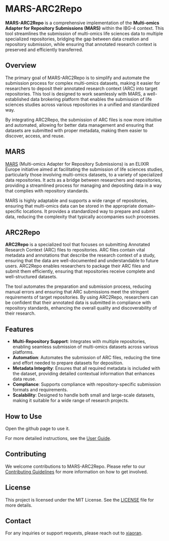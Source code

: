 # **MARS-ARC2Repo**

**MARS-ARC2Repo** is a comprehensive implementation of the **Multi-omics Adapter for Repository Submissions (MARS)** within the IBG-4 context. This tool streamlines the submission of multi-omics life sciences data to multiple specialized repositories, bridging the gap between data creation and repository submission, while ensuring that annotated research context is preserved and efficiently transferred.

## **Overview**

The primary goal of MARS-ARC2Repo is to simplify and automate the submission process for complex multi-omics datasets, making it easier for researchers to deposit their annotated research context (ARC) into target repositories. This tool is designed to work seamlessly with MARS, a well-established data brokering platform that enables the submission of life sciences studies across various repositories in a unified and standardized way.

By integrating ARC2Repo, the submission of ARC files is now more intuitive and automated, allowing for better data management and ensuring that datasets are submitted with proper metadata, making them easier to discover, access, and reuse.

## **MARS**

[MARS](https://github.com/elixir-europe/MARS) (Multi-omics Adapter for Repository Submissions) is an ELIXIR Europe initiative aimed at facilitating the submission of life sciences studies, particularly those involving multi-omics datasets, to a variety of specialized data repositories. It acts as a bridge between researchers and repositories, providing a streamlined process for managing and depositing data in a way that complies with repository standards.

MARS is highly adaptable and supports a wide range of repositories, ensuring that multi-omics data can be stored in the appropriate domain-specific locations. It provides a standardized way to prepare and submit data, reducing the complexity that typically accompanies such processes.

## **ARC2Repo**

**ARC2Repo** is a specialized tool that focuses on submitting Annotated Research Context (ARC) files to repositories. ARC files contain vital metadata and annotations that describe the research context of a study, ensuring that the data are well-documented and understandable to future users. ARC2Repo enables researchers to package their ARC files and submit them efficiently, ensuring that repositories receive complete and well-structured datasets.

The tool automates the preparation and submission process, reducing manual errors and ensuring that ARC submissions meet the stringent requirements of target repositories. By using ARC2Repo, researchers can be confident that their annotated data is submitted in compliance with repository standards, enhancing the overall quality and discoverability of their research.

## **Features**

- **Multi-Repository Support**: Integrates with multiple repositories, enabling seamless submission of multi-omics datasets across various platforms.
- **Automation**: Automates the submission of ARC files, reducing the time and effort needed to prepare datasets for deposition.
- **Metadata Integrity**: Ensures that all required metadata is included with the dataset, providing detailed contextual information that enhances data reuse.
- **Compliance**: Supports compliance with repository-specific submission formats and requirements.
- **Scalability**: Designed to handle both small and large-scale datasets, making it suitable for a wide range of research projects.

## **How to Use**

Open the github page to use it.

For more detailed instructions, see the [User Guide](./user-guide.md).

## **Contributing**

We welcome contributions to MARS-ARC2Repo. Please refer to our [Contributing Guidelines](./CONTRIBUTING.md) for more information on how to get involved.

## **License**

This project is licensed under the MIT License. See the [LICENSE](./LICENSE.md) file for more details.

## **Contact**

For any inquiries or support requests, please reach out to [xiaoran](x.zhou@fz-juelich.de).
